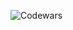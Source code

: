 ![Codewars](https://github.r2v.ch/codewars?user=JohnLacerdaOliveira&top_languages=true&hide_clan=true)
